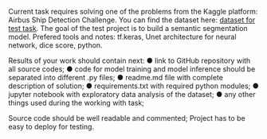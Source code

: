 Current task requires solving one of the problems from the Kaggle platform: Airbus Ship Detection Challenge.
You can find the dataset here: [dataset for test task](https://www.kaggle.com/competitions/airbus-ship-detection/data).
The goal of the test project is to build a semantic segmentation model. Prefered tools and notes: tf.keras, Unet architecture for neural network, dice score, python.

Results of your work should contain next:
  ● link to GitHub repository with all source codes;
  ● code for model training and model inference should be separated into
  different .py files;
  ● readme.md file with complete description of solution;
  ● requirements.txt with required python modules;
  ● jupyter notebook with exploratory data analysis of the dataset;
  ● any other things used during the working with task;

Source code should be well readable and commented;
Project has to be easy to deploy for testing.
